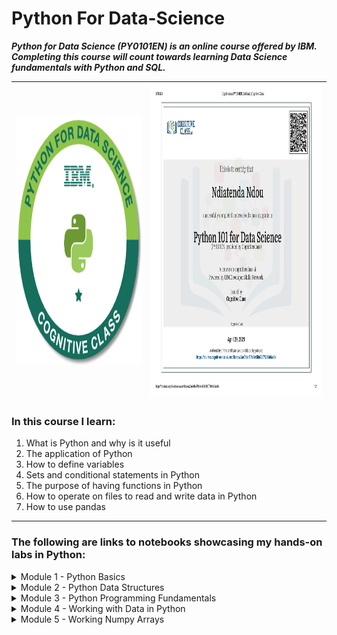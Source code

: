 # Python For Data-Science
***Python for Data Science (PY0101EN) is an online course offered by IBM. Completing this course will count towards learning Data Science fundamentals with Python and SQL.***

<img src="Images/python-for-data-science.png" width="950" height="400" /> | <img src="Images/certificate.jpg" width="1300" height="500" />
---------------------------------------------------------------------------|----------------------------
### In this course I learn:
1. What is Python and why is it useful
2. The application of Python 
3. How to define variables
4. Sets and conditional statements in Python
5. The purpose of having functions in Python
6. How to operate on files to read and write data in Python
7. How to use pandas

- - - - 
### The following are links to notebooks showcasing my hands-on labs in Python:
<details>
  <summary>Module 1 - Python Basics</summary>

* Introductory Python Code: 
https://gist.github.com/6e969cb1337af7eca8da6f4b1e44b4b5

* String Operations:
https://gist.github.com/fb25f4353e31cbd799949a6961d50921
</details>

<details>
<summary>Module 2 - Python Data Structures</summary>

* Tuples in Python:
https://gist.github.com/80df1fe07c06663debbc3d251ad7923c

* Lists in Python:
https://gist.github.com/f0b2fabe7fb248b09ac130438eb12a39

* From Lists to Set:
https://gist.github.com/c7e018f22bae7d2ab054dfe68b8cd2b3

* Sets in Python:
https://gist.github.com/08cb1544a1891bb06df3c9128469f25a

* Dictionaries:
https://gist.github.com/5b199bdc9af5e19c9471c4258db4929d
</details>

<details>
<summary>Module 3 - Python Programming Fundamentals</summary>
  
* Introduction to Conditions and Branching:
https://gist.github.com/91288c5282a03108f59e05d310cfe277

* Conditions and Branching:
https://gist.github.com/4a0c5062aefbc130f57f1a941046b1c4

* Introduction to Loops
https://gist.github.com/dc019f75da053c8bc112a8e832685de3

* Loops in Python:
https://gist.github.com/9f1fc083c9519eb6bc4e32126810926c

* Introduction to Functions:
https://gist.github.com/8961a8c1d69d08cdbe089bf0a21d7e1c

* Functions in Python:
https://gist.github.com/fd344de74fb0e48ca1575b74a12d1373

* Introduction to Objects and Classes:
https://gist.github.com/21f652d7ebb238802451d152b12b16e8

* Objects and Classes in Python:
https://gist.github.com/0f23f926b2f1d2be9037ae6d58e2c874

* Exception Handling:
https://gist.github.com/02569e7f8e1f1df98264205c9670f2a0


</details>

<details>
<summary>Module 4 - Working with Data in Python</summary>

* Reading Files in Python:
https://gist.github.com/e20bd1140e898b090422018eef91f4c6

* Write and Save Files in Python:
https://gist.github.com/e126b6bea57b4a28b5680c87288f63e9

* Get to Know a Pandas Array 1:
https://gist.github.com/5739b9c052f985b6048f8b814d8d4afb


* Get to Know a Pandas Array 2:
https://gist.github.com/74f577dd424f4745b1ad3189af3b1091

* Loading and Viewing Data:
https://gist.github.com/67fff30229390e23104365d1c2d6e251

* API - Watson Speech to Text Translator:
https://gist.github.com/9112411e9dad03c63b784241cb6f7e6c

</details>

<details>
<summary>Module 5 - Working Numpy Arrays</summary>
  
* Introduction to 1D Numpy Array:
https://gist.github.com/30c0d7f36cc8002eecd4878895429d1d

* 1D Numpy in Python:
https://gist.github.com/75545a54b7c876baae06bc3a8ae89e49

* Get to Know 2D Numpy Array:
https://gist.github.com/256d87d4cabf737bfced834ef675fb45

* 2D Numpy in Python:
https://gist.github.com/af6bd45c0cd216f3d8eeba56f7b845c1

* HTTP and Requests:
https://gist.github.com/7c5e1ecbe49dad9122c56f12630706b8


</details>
